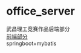 # office_server
武昌理工竞赛作品后端部分  
<a href="https://github.com/HastyFish/office_client">前端部分</a>  
springboot+mybatis
